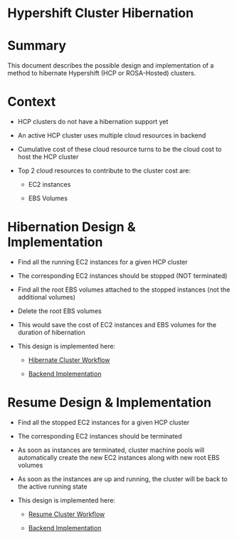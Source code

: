 # Hypershift Cluster Hibernation



# Summary

This document describes the possible design and implementation of a method to hibernate Hypershift (HCP or ROSA-Hosted) clusters.


# Context

- HCP clusters do not have a hibernation support yet

- An active HCP cluster uses multiple cloud resources in backend

- Cumulative cost of these cloud resource turns to be the cloud cost to host the HCP cluster

- Top 2 cloud resources to contribute to the cluster cost are:

  - EC2 instances

  - EBS Volumes




# Hibernation Design & Implementation

- Find all the running EC2 instances for a given HCP cluster

- The corresponding EC2 instances should be stopped (NOT terminated)

- Find all the root EBS volumes attached to the stopped instances (not the additional volumes)

- Delete the root EBS volumes

- This would save the cost of EC2 instances and EBS volumes for the duration of hibernation

- This design is implemented here:

  - [Hibernate Cluster Workflow](https://github.com/red-hat-data-services/Cloud-Cost-Optimization/blob/main/.github/workflows/hibernate_cluster.yaml)

  - [Backend Implementation](https://github.com/red-hat-data-services/Cloud-Cost-Optimization/blob/main/src/hibernate_cluster.py)


# Resume Design & Implementation

- Find all the stopped EC2 instances for a given HCP cluster

- The corresponding EC2 instances should be terminated

- As soon as instances are terminated, cluster machine pools will automatically create the new EC2 instances along with new root EBS volumes

- As soon as the instances are up and running, the cluster will be back to the active running state

- This design is implemented here:

  - [Resume Cluster Workflow](https://github.com/red-hat-data-services/Cloud-Cost-Optimization/blob/main/.github/workflows/resume_cluster.yaml)

  - [Backend Implementation](https://github.com/red-hat-data-services/Cloud-Cost-Optimization/blob/main/src/resume_cluster.py)

